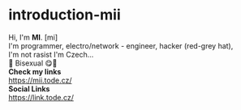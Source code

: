 # introduction-mii
Hi, I'm <strong>MI</strong>. [mi] <br>
I'm programmer, electro/network - engineer, hacker (red-grey hat),  <br>
I'm not rasist I'm Czech... <br>
🌈 Bisexual 😋🌈  <br>
<strong>Check my links</strong> <br>
https://mii.tode.cz/ <br>
<strong>Social Links</strong> <br>
https://link.tode.cz/ <br>

